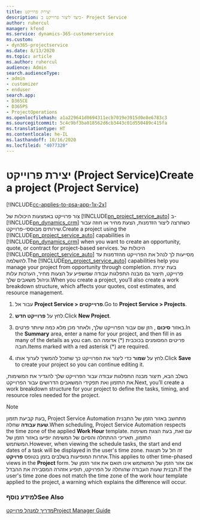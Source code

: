 ```yaml
---
title: יצירת פרוייקט
description: כיצד ליצור פרוייקט ב- Project Service
author: ruhercul
manager: kfend
ms.service: dynamics-365-customerservice
ms.custom:
- dyn365-projectservice
ms.date: 8/13/2020
ms.topic: article
ms.author: ruhercul
audience: Admin
search.audienceType:
- admin
- customizer
- enduser
search.app:
- D365CE
- D365PS
- ProjectOperations
ms.openlocfilehash: a1a229641d0694311ecb7019e3915d0e8e6783c3
ms.sourcegitcommit: 5c4c9bf3ba018562d6cb3443c01d550489c415fa
ms.translationtype: HT
ms.contentlocale: he-IL
ms.lasthandoff: 10/16/2020
ms.locfileid: "4077320"
---
```

# <a name="create-a-project-project-service"></a><span data-ttu-id="5673f-103">יצירת פרוייקט (Project Service)</span><span class="sxs-lookup"><span data-stu-id="5673f-103">Create a project (Project Service)</span></span>

[!INCLUDE[cc-applies-to-psa-app-1x-2x](../includes/cc-applies-to-psa-app-1x-2x.md)]

<span data-ttu-id="5673f-104">צור פרוייקט באמצעות היכולות של [!INCLUDE[pn_project_service_auto](../includes/pn-project-service-auto.md)] ב- [!INCLUDE[pn_dynamics_crm](../includes/pn-dynamics-crm.md)] כשתרצה ליצור הזדמנות, הצעת מחיר או חוזה עבור שירותים מבוססי-פרוייקט.</span><span class="sxs-lookup"><span data-stu-id="5673f-104">Create a project using the [!INCLUDE[pn_project_service_auto](../includes/pn-project-service-auto.md)] capabilities in [!INCLUDE[pn_dynamics_crm](../includes/pn-dynamics-crm.md)] when you want to create an opportunity, quote, or contract for project-based services.</span></span> <span data-ttu-id="5673f-105">היכולות של [!INCLUDE[pn_project_service_auto](../includes/pn-project-service-auto.md)] מסייעות לך לנהל את הפרוייקט מהזדמנות עד להשלמה.</span><span class="sxs-lookup"><span data-stu-id="5673f-105">The [!INCLUDE[pn_project_service_auto](../includes/pn-project-service-auto.md)] capabilities help you manage your project from opportunity through completion.</span></span> <span data-ttu-id="5673f-106">בעת יצירת פרוייקט, תיצור גם מבנה התפלגות עבודה שמשפיע על הצעות מחיר, הערכות עלות וניהול משאבים שלך.</span><span class="sxs-lookup"><span data-stu-id="5673f-106">When you create a project, you’ll also create a work breakdown structure, which affects your quotes, cost estimates, and resource management.</span></span>  
  
1.  <span data-ttu-id="5673f-107">עבור אל **Project Service > פרוייקטים**.</span><span class="sxs-lookup"><span data-stu-id="5673f-107">Go to **Project Service > Projects**.</span></span>  
  
2.  <span data-ttu-id="5673f-108">לחץ על **פרוייקט חדש**.</span><span class="sxs-lookup"><span data-stu-id="5673f-108">Click **New Project**.</span></span>  
  
3.  <span data-ttu-id="5673f-109">באזור **סיכום** , הזן שם עבור הפרוייקט שלך, ולאחר מכן מלא כמה שיותר פרטים.</span><span class="sxs-lookup"><span data-stu-id="5673f-109">In the **Summary** area, enter a name for your project, and then fill in as many of the details as you can.</span></span> <span data-ttu-id="5673f-110">פריטים המסומנים בכוכבית (\*) אדומה הם חובה.</span><span class="sxs-lookup"><span data-stu-id="5673f-110">Items marked with a red asterisk (\*) are required.</span></span>  
  
4.  <span data-ttu-id="5673f-111">לחץ על **שמור** כדי ליצור את הפרוייקט כך שתוכל להמשיך לערוך אותו.</span><span class="sxs-lookup"><span data-stu-id="5673f-111">Click **Save** to create your project so you can continue editing it.</span></span>  
  
<span data-ttu-id="5673f-112">בשלב הבא, תיצור מבנה התפלגות עבודה עבור הפרוייקט שלך להגדיר את המשימות, את התזמון ואת תפקידי המשאבים הדרושים עבור הפרוייקט.</span><span class="sxs-lookup"><span data-stu-id="5673f-112">Next, you’ll create a work breakdown structure for your project to define the tasks, timing, and resource roles needed for the project.</span></span>  

> [!NOTE]
> <span data-ttu-id="5673f-113">בעת קביעת תזמון, Project Service Automation מתחשב באזור הזמן של התבנית **שעת עבודה** שחלה.</span><span class="sxs-lookup"><span data-stu-id="5673f-113">When scheduling, Project Service Automation respects the time zone of the applied **Work Hour** template.</span></span> <span data-ttu-id="5673f-114">עם זאת, בעת הצגת משימות התזמון, תאריכי ההתחלה והסיום של המשימה יופיעו באזור הזמן של המשתמש.</span><span class="sxs-lookup"><span data-stu-id="5673f-114">However, when viewing the schedule tasks, the start and end dates of a task will be displayed in the user's time zone.</span></span> <span data-ttu-id="5673f-115">זה חל על תצוגות אחרות המופיעות בשלבים בזמן בטופס **פרויקט**.</span><span class="sxs-lookup"><span data-stu-id="5673f-115">This applies to other time-phased views in the **Project** form.</span></span> <span data-ttu-id="5673f-116">אם אזור הזמן של המשתמש אינו תואם את אזור הזמן של תבנית שעות העבודה שהוחלה על הפרויקט, תופיע אזהרה המסבירה את ההבדל.</span><span class="sxs-lookup"><span data-stu-id="5673f-116">If the user's time zone does not match the time zone of the work hour template applied to the project, a warning which explains the difference will occur.</span></span> 
  
### <a name="see-also"></a><span data-ttu-id="5673f-117">למידע נוסף</span><span class="sxs-lookup"><span data-stu-id="5673f-117">See Also</span></span>  
 [<span data-ttu-id="5673f-118">מדריך למנהל פרוייקט</span><span class="sxs-lookup"><span data-stu-id="5673f-118">Project Manager Guide</span></span>](../psa/project-manager-guide.md)

